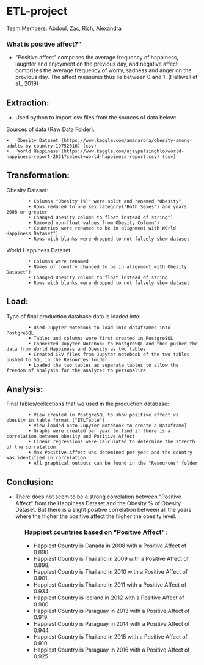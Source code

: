 # ETL-project
Team Members: Abdoul, Zac, Rich, Alexandra

<h3>What is positive affect?"</h3>
<ul>
<li>"Positive affect" comprises the average frequency of happiness, laughter and enjoyment on the previous day, and negative affect comprises the average frequency of worry, sadness and anger on the previous day. The affect measures thus lie between 0 and 1. (Helliwell et al., 2019)</li></ul>

<h2>Extraction:</h2>
<ul>
<li>Used python to import csv files from the sources of data below:</li>
</ul>	
Sources of data (Raw Data Folder):

    •	Obesity Dataset (https://www.kaggle.com/amanarora/obesity-among-adults-by-country-19752016) (csv)
    •	World Happiness (https://www.kaggle.com/ajaypalsinghlo/world-happiness-report-2021?select=world-happiness-report.csv) (csv)

<h2>Transformation:</h2>

Obesity Dataset:

			• Columns "Obesity (%)" were split and renamed "Obesity"
			• Rows reduced to one sex category("Both Sexes") and years 2008 or greater
			• Changed Obesity column to float instead of string")
			• Removed non-float values from Obesity Column")
			• Countries were renamed to be in alignment with WOrld Happiness Dataset")
			• Rows with blanks were dropped to not falsely skew dataset

World Happiness Dataset:

			• Columns were renamed
			• Names of country changed to be in alignment with Obesity Dataset")
			• Changed Obesity column to float instead of string
			• Rows with blanks were dropped to not falsely skew dataset

<h2>Load:</h2>
Type of final production database data is loaded into:

			• Used Jupyter Notebook to load into dataframes into PostgreSQL
			• Tables and columns were first created in PostgreSQL
			• Connected Jupyter Notebook to PostgreSQL and then pushed the data from World Happiness and Obesity as two tables
			• Created CSV files from Jupyter notebook of the two tables pushed to SQL in the Resources folder
			• Loaded the two tables as separate tables to allow the freedom of analysis for the analyzer to personalize

<h2>Analysis:</h2>
Final tables/collections that we used in the production database:

			• View created in PostgreSQL to show positive affect vs obesity in table format ("ETLTable")
			• View loaded onto Jupyter Notebook to create a Dataframe]
			• Graphs were created per year to find if there is a correlation between obesity and Positive Affect
			• Linear regressions were calculated to determine the strenth of the correlation
			• Max Positive Affect was detemined per year and the country was identified in correlation
			• All graphical outputs can be found in the "Resources" folder

<h2>Conclusion:</h2>
 <ul>
	<li>There does not seem to be a strong correlation between "Positive Affect" from the Happiness Dataset and the Obesity % of Obesity Dataset. But there is a slight positive correlation between all the years where the higher the positive affect the higher the obesity level.</li> <ul>
 
 <h3>Happiest countries based on "Positive Affect":</h3>
 <ul>
	<li> Happiest Country is Canada in 2008 with a Positive Affect of 0.890.</li>
 
 <li>Happiest Country is Thailand in 2009 with a Positive Affect of 0.898.</li>
 
 <li>Happiest Country is Thailand in 2010 with a Positive Affect of 0.901.</li>
 
 <li>Happiest Country is Thailand in 2011 with a Positive Affect of 0.934.</li>
 
 <li>Happiest Country is Iceland in 2012 with a Positive Affect of 0.900.</li>
 
<li> Happiest Country is Paraguay in 2013 with a Positive Affect of 0.919.</li>
 
 <li>Happiest Country is Paraguay in 2014 with a Positive Affect of 0.944.</li>
 
 <li>Happiest Country is Thailand in 2015 with a Positive Affect of 0.910.</li> 
 
 <li> Happiest Country is Paraguay in 2016 with a Positive Affect of 0.925.</li></ul>

